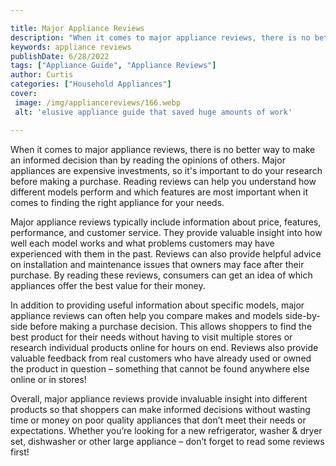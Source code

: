 ```yaml
---

title: Major Appliance Reviews
description: "When it comes to major appliance reviews, there is no better way to make an informed decision than by reading the opinions of othe...check it out to learn"
keywords: appliance reviews
publishDate: 6/28/2022
tags: ["Appliance Guide", "Appliance Reviews"]
author: Curtis
categories: ["Household Appliances"]
cover: 
 image: /img/appliancereviews/166.webp
 alt: 'elusive appliance guide that saved huge amounts of work'

---
```


When it comes to major appliance reviews, there is no better way to make an informed decision than by reading the opinions of others. Major appliances are expensive investments, so it's important to do your research before making a purchase. Reading reviews can help you understand how different models perform and which features are most important when it comes to finding the right appliance for your needs.

Major appliance reviews typically include information about price, features, performance, and customer service. They provide valuable insight into how well each model works and what problems customers may have experienced with them in the past. Reviews can also provide helpful advice on installation and maintenance issues that owners may face after their purchase. By reading these reviews, consumers can get an idea of which appliances offer the best value for their money.

In addition to providing useful information about specific models, major appliance reviews can often help you compare makes and models side-by-side before making a purchase decision. This allows shoppers to find the best product for their needs without having to visit multiple stores or research individual products online for hours on end. Reviews also provide valuable feedback from real customers who have already used or owned the product in question – something that cannot be found anywhere else online or in stores! 

Overall, major appliance reviews provide invaluable insight into different products so that shoppers can make informed decisions without wasting time or money on poor quality appliances that don’t meet their needs or expectations. Whether you’re looking for a new refrigerator, washer & dryer set, dishwasher or other large appliance – don’t forget to read some reviews first!

